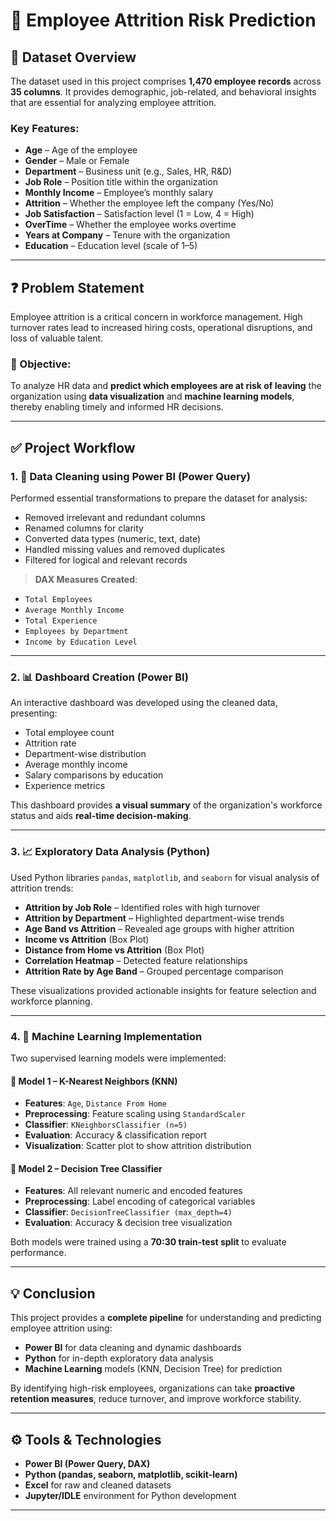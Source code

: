

# 🧠 Employee Attrition Risk Prediction

## 📁 Dataset Overview

The dataset used in this project comprises **1,470 employee records** across **35 columns**. It provides demographic, job-related, and behavioral insights that are essential for analyzing employee attrition.

### Key Features:

* **Age** – Age of the employee
* **Gender** – Male or Female
* **Department** – Business unit (e.g., Sales, HR, R\&D)
* **Job Role** – Position title within the organization
* **Monthly Income** – Employee’s monthly salary
* **Attrition** – Whether the employee left the company (Yes/No)
* **Job Satisfaction** – Satisfaction level (1 = Low, 4 = High)
* **OverTime** – Whether the employee works overtime
* **Years at Company** – Tenure with the organization
* **Education** – Education level (scale of 1–5)

---

## ❓ Problem Statement

Employee attrition is a critical concern in workforce management. High turnover rates lead to increased hiring costs, operational disruptions, and loss of valuable talent.

### 🎯 Objective:

To analyze HR data and **predict which employees are at risk of leaving** the organization using **data visualization** and **machine learning models**, thereby enabling timely and informed HR decisions.

---

## ✅ Project Workflow

### 1. 🧹 Data Cleaning using Power BI (Power Query)

Performed essential transformations to prepare the dataset for analysis:

* Removed irrelevant and redundant columns
* Renamed columns for clarity
* Converted data types (numeric, text, date)
* Handled missing values and removed duplicates
* Filtered for logical and relevant records

> **DAX Measures Created**:

* `Total Employees`
* `Average Monthly Income`
* `Total Experience`
* `Employees by Department`
* `Income by Education Level`

---

### 2. 📊 Dashboard Creation (Power BI)

An interactive dashboard was developed using the cleaned data, presenting:

* Total employee count
* Attrition rate
* Department-wise distribution
* Average monthly income
* Salary comparisons by education
* Experience metrics

This dashboard provides **a visual summary** of the organization's workforce status and aids **real-time decision-making**.

---

### 3. 📈 Exploratory Data Analysis (Python)

Used Python libraries `pandas`, `matplotlib`, and `seaborn` for visual analysis of attrition trends:

* **Attrition by Job Role** – Identified roles with high turnover
* **Attrition by Department** – Highlighted department-wise trends
* **Age Band vs Attrition** – Revealed age groups with higher attrition
* **Income vs Attrition** (Box Plot)
* **Distance from Home vs Attrition** (Box Plot)
* **Correlation Heatmap** – Detected feature relationships
* **Attrition Rate by Age Band** – Grouped percentage comparison

These visualizations provided actionable insights for feature selection and workforce planning.

---

### 4. 🤖 Machine Learning Implementation

Two supervised learning models were implemented:

#### 🔹 Model 1 – K-Nearest Neighbors (KNN)

* **Features**: `Age`, `Distance From Home`
* **Preprocessing**: Feature scaling using `StandardScaler`
* **Classifier**: `KNeighborsClassifier (n=5)`
* **Evaluation**: Accuracy & classification report
* **Visualization**: Scatter plot to show attrition distribution

#### 🔹 Model 2 – Decision Tree Classifier

* **Features**: All relevant numeric and encoded features
* **Preprocessing**: Label encoding of categorical variables
* **Classifier**: `DecisionTreeClassifier (max_depth=4)`
* **Evaluation**: Accuracy & decision tree visualization

Both models were trained using a **70:30 train-test split** to evaluate performance.

---

## 💡 Conclusion

This project provides a **complete pipeline** for understanding and predicting employee attrition using:

* **Power BI** for data cleaning and dynamic dashboards
* **Python** for in-depth exploratory data analysis
* **Machine Learning** models (KNN, Decision Tree) for prediction

By identifying high-risk employees, organizations can take **proactive retention measures**, reduce turnover, and improve workforce stability.

---

## ⚙️ Tools & Technologies

* **Power BI (Power Query, DAX)**
* **Python (pandas, seaborn, matplotlib, scikit-learn)**
* **Excel** for raw and cleaned datasets
* **Jupyter/IDLE** environment for Python development

---


